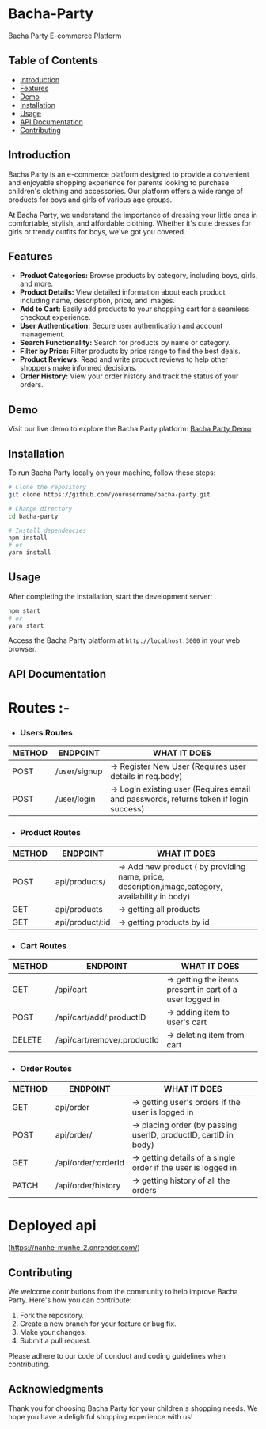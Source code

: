 # Bacha-Party

Bacha Party E-commerce Platform

## Table of Contents

- [Introduction](#introduction)
- [Features](#features)
- [Demo](#demo)
- [Installation](#installation)
- [Usage](#usage)
- [API Documentation](#api-documentation)
- [Contributing](#contributing)
  
## Introduction

Bacha Party is an e-commerce platform designed to provide a convenient and enjoyable shopping experience for parents looking to purchase children's clothing and accessories. Our platform offers a wide range of products for boys and girls of various age groups.

At Bacha Party, we understand the importance of dressing your little ones in comfortable, stylish, and affordable clothing. Whether it's cute dresses for girls or trendy outfits for boys, we've got you covered.

## Features

- **Product Categories:** Browse products by category, including boys, girls, and more.
- **Product Details:** View detailed information about each product, including name, description, price, and images.
- **Add to Cart:** Easily add products to your shopping cart for a seamless checkout experience.
- **User Authentication:** Secure user authentication and account management.
- **Search Functionality:** Search for products by name or category.
- **Filter by Price:** Filter products by price range to find the best deals.
- **Product Reviews:** Read and write product reviews to help other shoppers make informed decisions.
- **Order History:** View your order history and track the status of your orders.

## Demo

Visit our live demo to explore the Bacha Party platform: [Bacha Party Demo](https://bacha-party.vercel.app/)

## Installation

To run Bacha Party locally on your machine, follow these steps:

```bash
# Clone the repository
git clone https://github.com/yourusername/bacha-party.git

# Change directory
cd bacha-party

# Install dependencies
npm install
# or
yarn install
```

## Usage

After completing the installation, start the development server:

```bash
npm start
# or
yarn start
```

Access the Bacha Party platform at `http://localhost:3000` in your web browser.

## API Documentation

# Routes :-

- ### Users Routes

| METHOD | ENDPOINT       | WHAT IT DOES                                                                          |
| ------ | -------------- | ------------------------------------------------------------------------------------- |
| POST   | /user/signup | -> Register New User (Requires user details in req.body)                              |
| POST   | /user/login    | -> Login existing user (Requires email and passwords, returns token if login success) |


- ### Product Routes

| METHOD | ENDPOINT            | WHAT IT DOES                                                                                   |
| ------ | ------------------- | ---------------------------------------------------------------------------------------------- |
| POST   | api/products/ | -> Add new product ( by providing name, price, description,image,category, availability in body) |
| GET    | api/products            | -> getting all products                                                                        |
| GET    | api/product/:id | -> getting products by id                                                                      |

- ### Cart Routes

| METHOD | ENDPOINT                         | WHAT IT DOES                                             |
| ------ | -------------------------------- | -------------------------------------------------------- |
| GET    | /api/cart                            | -> getting the items present in cart of a user logged in |
| POST   | /api/cart/add/:productID             | -> adding item to user's cart                            |
| DELETE | /api/cart/remove/:productId          | -> deleting item from cart                               |

- ### Order Routes

| METHOD | ENDPOINT          | WHAT IT DOES                                                    |
| ------ | ----------------- | --------------------------------------------------------------- |
| GET    | api/order            | -> getting user's orders if the user is logged in                                    |
| POST   | api/order/           | -> placing order (by passing userID, productID, cartID in body) |
| GET    | /api/order/:orderId   | -> getting details of a single order if the user is logged in                       |
| PATCH  | /api/order/history    | -> getting history of all the orders        |

# Deployed api
 (https://nanhe-munhe-2.onrender.com/)

## Contributing

We welcome contributions from the community to help improve Bacha Party. Here's how you can contribute:

1. Fork the repository.
2. Create a new branch for your feature or bug fix.
3. Make your changes.
4. Submit a pull request.

Please adhere to our code of conduct and coding guidelines when contributing.


## Acknowledgments
Thank you for choosing Bacha Party for your children's shopping needs. We hope you have a delightful shopping experience with us!
